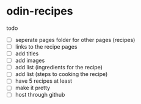 # odin-recipes
todo
- [ ] seperate pages folder for other pages (recipes)
- [ ] links to the recipe pages
- [ ] add titles
- [ ] add images
- [ ] add list (ingredients for the recipe)
- [ ] add list (steps to cooking the recipe)
- [ ] have 5 recipes at least
- [ ] make it pretty
- [ ] host through github
